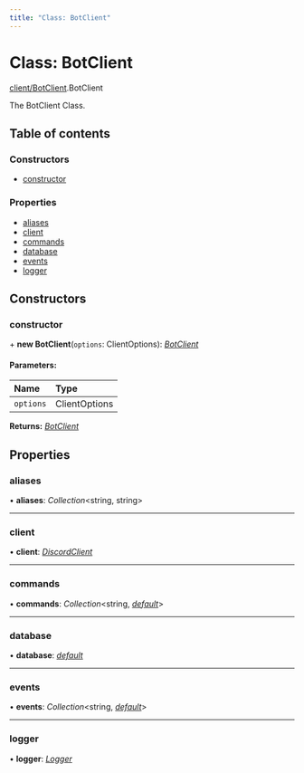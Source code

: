 ```yaml
---
title: "Class: BotClient"
---
```


# Class: BotClient

[client/BotClient](../modules/client_botclient.md).BotClient

The BotClient Class.

## Table of contents

### Constructors

- [constructor](client_botclient.botclient.md#constructor)

### Properties

- [aliases](client_botclient.botclient.md#aliases)
- [client](client_botclient.botclient.md#client)
- [commands](client_botclient.botclient.md#commands)
- [database](client_botclient.botclient.md#database)
- [events](client_botclient.botclient.md#events)
- [logger](client_botclient.botclient.md#logger)

## Constructors

### constructor

\+ **new BotClient**(`options`: ClientOptions): [*BotClient*](client_botclient.botclient.md)

#### Parameters:

Name | Type |
:------ | :------ |
`options` | ClientOptions |

**Returns:** [*BotClient*](client_botclient.botclient.md)

## Properties

### aliases

• **aliases**: *Collection*<string, string\>

___

### client

• **client**: [*DiscordClient*](client_discordclient.discordclient.md)

___

### commands

• **commands**: *Collection*<string, [*default*](handlers_command.default.md)\>

___

### database

• **database**: [*default*](database_database.default.md)

___

### events

• **events**: *Collection*<string, [*default*](handlers_event.default.md)\>

___

### logger

• **logger**: [*Logger*](util_logger.logger.md)

